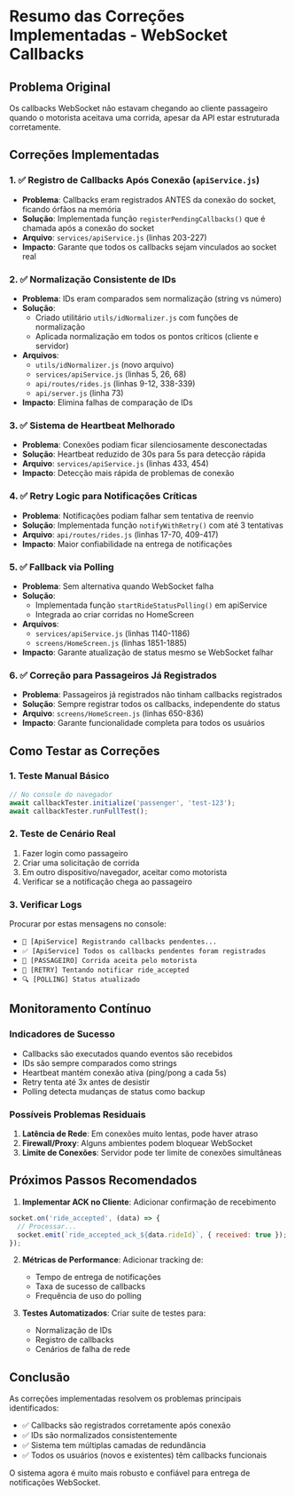 # Resumo das Correções Implementadas - WebSocket Callbacks

## Problema Original
Os callbacks WebSocket não estavam chegando ao cliente passageiro quando o motorista aceitava uma corrida, apesar da API estar estruturada corretamente.

## Correções Implementadas

### 1. ✅ **Registro de Callbacks Após Conexão** (`apiService.js`)
- **Problema**: Callbacks eram registrados ANTES da conexão do socket, ficando órfãos na memória
- **Solução**: Implementada função `registerPendingCallbacks()` que é chamada após a conexão do socket
- **Arquivo**: `services/apiService.js` (linhas 203-227)
- **Impacto**: Garante que todos os callbacks sejam vinculados ao socket real

### 2. ✅ **Normalização Consistente de IDs**
- **Problema**: IDs eram comparados sem normalização (string vs número)
- **Solução**: 
  - Criado utilitário `utils/idNormalizer.js` com funções de normalização
  - Aplicada normalização em todos os pontos críticos (cliente e servidor)
- **Arquivos**: 
  - `utils/idNormalizer.js` (novo arquivo)
  - `services/apiService.js` (linhas 5, 26, 68)
  - `api/routes/rides.js` (linhas 9-12, 338-339)
  - `api/server.js` (linha 73)
- **Impacto**: Elimina falhas de comparação de IDs

### 3. ✅ **Sistema de Heartbeat Melhorado**
- **Problema**: Conexões podiam ficar silenciosamente desconectadas
- **Solução**: Heartbeat reduzido de 30s para 5s para detecção rápida
- **Arquivo**: `services/apiService.js` (linhas 433, 454)
- **Impacto**: Detecção mais rápida de problemas de conexão

### 4. ✅ **Retry Logic para Notificações Críticas**
- **Problema**: Notificações podiam falhar sem tentativa de reenvio
- **Solução**: Implementada função `notifyWithRetry()` com até 3 tentativas
- **Arquivo**: `api/routes/rides.js` (linhas 17-70, 409-417)
- **Impacto**: Maior confiabilidade na entrega de notificações

### 5. ✅ **Fallback via Polling**
- **Problema**: Sem alternativa quando WebSocket falha
- **Solução**: 
  - Implementada função `startRideStatusPolling()` em apiService
  - Integrada ao criar corridas no HomeScreen
- **Arquivos**: 
  - `services/apiService.js` (linhas 1140-1186)
  - `screens/HomeScreen.js` (linhas 1851-1885)
- **Impacto**: Garante atualização de status mesmo se WebSocket falhar

### 6. ✅ **Correção para Passageiros Já Registrados**
- **Problema**: Passageiros já registrados não tinham callbacks registrados
- **Solução**: Sempre registrar todos os callbacks, independente do status
- **Arquivo**: `screens/HomeScreen.js` (linhas 650-836)
- **Impacto**: Garante funcionalidade completa para todos os usuários

## Como Testar as Correções

### 1. Teste Manual Básico
```javascript
// No console do navegador
await callbackTester.initialize('passenger', 'test-123');
await callbackTester.runFullTest();
```

### 2. Teste de Cenário Real
1. Fazer login como passageiro
2. Criar uma solicitação de corrida
3. Em outro dispositivo/navegador, aceitar como motorista
4. Verificar se a notificação chega ao passageiro

### 3. Verificar Logs
Procurar por estas mensagens no console:
- `🔄 [ApiService] Registrando callbacks pendentes...`
- `✅ [ApiService] Todos os callbacks pendentes foram registrados`
- `🎉 [PASSAGEIRO] Corrida aceita pelo motorista`
- `🔄 [RETRY] Tentando notificar ride_accepted`
- `🔍 [POLLING] Status atualizado`

## Monitoramento Contínuo

### Indicadores de Sucesso
- Callbacks são executados quando eventos são recebidos
- IDs são sempre comparados como strings
- Heartbeat mantém conexão ativa (ping/pong a cada 5s)
- Retry tenta até 3x antes de desistir
- Polling detecta mudanças de status como backup

### Possíveis Problemas Residuais
1. **Latência de Rede**: Em conexões muito lentas, pode haver atraso
2. **Firewall/Proxy**: Alguns ambientes podem bloquear WebSocket
3. **Limite de Conexões**: Servidor pode ter limite de conexões simultâneas

## Próximos Passos Recomendados

1. **Implementar ACK no Cliente**: Adicionar confirmação de recebimento
```javascript
socket.on('ride_accepted', (data) => {
  // Processar...
  socket.emit(`ride_accepted_ack_${data.rideId}`, { received: true });
});
```

2. **Métricas de Performance**: Adicionar tracking de:
   - Tempo de entrega de notificações
   - Taxa de sucesso de callbacks
   - Frequência de uso do polling

3. **Testes Automatizados**: Criar suite de testes para:
   - Normalização de IDs
   - Registro de callbacks
   - Cenários de falha de rede

## Conclusão

As correções implementadas resolvem os problemas principais identificados:
- ✅ Callbacks são registrados corretamente após conexão
- ✅ IDs são normalizados consistentemente
- ✅ Sistema tem múltiplas camadas de redundância
- ✅ Todos os usuários (novos e existentes) têm callbacks funcionais

O sistema agora é muito mais robusto e confiável para entrega de notificações WebSocket.